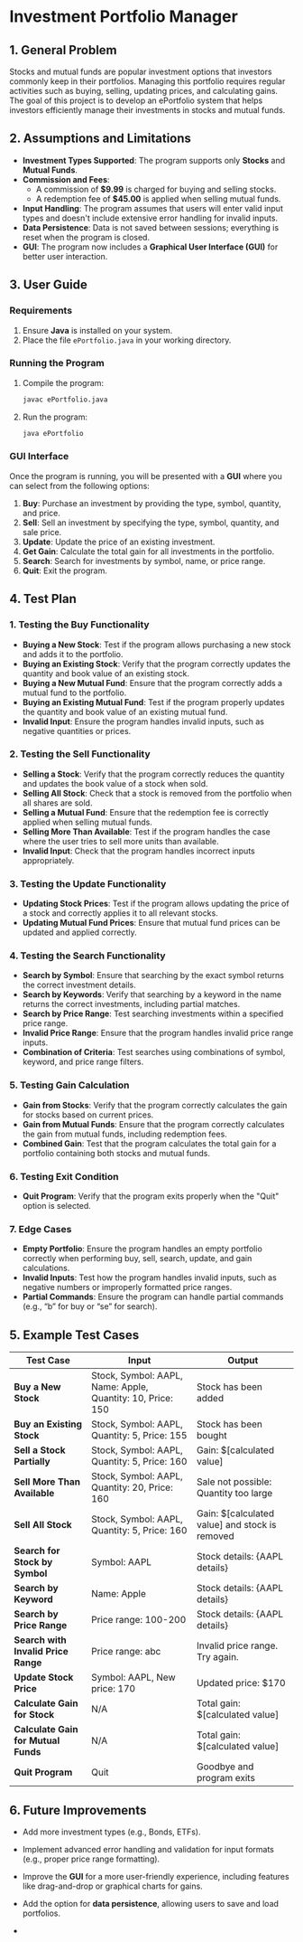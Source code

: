 # Investment Portfolio Manager

## 1. General Problem
Stocks and mutual funds are popular investment options that investors commonly keep in their portfolios. Managing this portfolio requires regular activities such as buying, selling, updating prices, and calculating gains. The goal of this project is to develop an ePortfolio system that helps investors efficiently manage their investments in stocks and mutual funds.

## 2. Assumptions and Limitations
- **Investment Types Supported**: The program supports only **Stocks** and **Mutual Funds**.
- **Commission and Fees**: 
  - A commission of **$9.99** is charged for buying and selling stocks.
  - A redemption fee of **$45.00** is applied when selling mutual funds.
- **Input Handling**: The program assumes that users will enter valid input types and doesn't include extensive error handling for invalid inputs.
- **Data Persistence**: Data is not saved between sessions; everything is reset when the program is closed.
- **GUI**: The program now includes a **Graphical User Interface (GUI)** for better user interaction.

## 3. User Guide

### Requirements
1. Ensure **Java** is installed on your system.
2. Place the file `ePortfolio.java` in your working directory.

### Running the Program
1. Compile the program:
   ```bash
   javac ePortfolio.java
   ```
2. Run the program:
   ```bash
   java ePortfolio
   ```

### GUI Interface
Once the program is running, you will be presented with a **GUI** where you can select from the following options:

1. **Buy**: Purchase an investment by providing the type, symbol, quantity, and price.
2. **Sell**: Sell an investment by specifying the type, symbol, quantity, and sale price.
3. **Update**: Update the price of an existing investment.
4. **Get Gain**: Calculate the total gain for all investments in the portfolio.
5. **Search**: Search for investments by symbol, name, or price range.
6. **Quit**: Exit the program.

## 4. Test Plan

### 1. Testing the **Buy** Functionality
- **Buying a New Stock**: Test if the program allows purchasing a new stock and adds it to the portfolio.
- **Buying an Existing Stock**: Verify that the program correctly updates the quantity and book value of an existing stock.
- **Buying a New Mutual Fund**: Ensure that the program correctly adds a mutual fund to the portfolio.
- **Buying an Existing Mutual Fund**: Test if the program properly updates the quantity and book value of an existing mutual fund.
- **Invalid Input**: Ensure the program handles invalid inputs, such as negative quantities or prices.

### 2. Testing the **Sell** Functionality
- **Selling a Stock**: Verify that the program correctly reduces the quantity and updates the book value of a stock when sold.
- **Selling All Stock**: Check that a stock is removed from the portfolio when all shares are sold.
- **Selling a Mutual Fund**: Ensure that the redemption fee is correctly applied when selling mutual funds.
- **Selling More Than Available**: Test if the program handles the case where the user tries to sell more units than available.
- **Invalid Input**: Check that the program handles incorrect inputs appropriately.

### 3. Testing the **Update** Functionality
- **Updating Stock Prices**: Test if the program allows updating the price of a stock and correctly applies it to all relevant stocks.
- **Updating Mutual Fund Prices**: Ensure that mutual fund prices can be updated and applied correctly.

### 4. Testing the **Search** Functionality
- **Search by Symbol**: Ensure that searching by the exact symbol returns the correct investment details.
- **Search by Keywords**: Verify that searching by a keyword in the name returns the correct investments, including partial matches.
- **Search by Price Range**: Test searching investments within a specified price range.
- **Invalid Price Range**: Ensure that the program handles invalid price range inputs.
- **Combination of Criteria**: Test searches using combinations of symbol, keyword, and price range filters.

### 5. Testing **Gain Calculation**
- **Gain from Stocks**: Verify that the program correctly calculates the gain for stocks based on current prices.
- **Gain from Mutual Funds**: Ensure that the program correctly calculates the gain from mutual funds, including redemption fees.
- **Combined Gain**: Test that the program calculates the total gain for a portfolio containing both stocks and mutual funds.

### 6. Testing Exit Condition
- **Quit Program**: Verify that the program exits properly when the "Quit" option is selected.

### 7. Edge Cases
- **Empty Portfolio**: Ensure the program handles an empty portfolio correctly when performing buy, sell, search, update, and gain calculations.
- **Invalid Inputs**: Test how the program handles invalid inputs, such as negative numbers or improperly formatted price ranges.
- **Partial Commands**: Ensure the program can handle partial commands (e.g., “b” for buy or “se” for search).

## 5. Example Test Cases

| **Test Case**                         | **Input**                                         | **Output**                                              |
|---------------------------------------|--------------------------------------------------|---------------------------------------------------------|
| **Buy a New Stock**                   | Stock, Symbol: AAPL, Name: Apple, Quantity: 10, Price: 150 | Stock has been added                                     |
| **Buy an Existing Stock**             | Stock, Symbol: AAPL, Quantity: 5, Price: 155     | Stock has been bought                                    |
| **Sell a Stock Partially**            | Stock, Symbol: AAPL, Quantity: 5, Price: 160     | Gain: $[calculated value]                               |
| **Sell More Than Available**          | Stock, Symbol: AAPL, Quantity: 20, Price: 160    | Sale not possible: Quantity too large                   |
| **Sell All Stock**                    | Stock, Symbol: AAPL, Quantity: 5, Price: 160     | Gain: $[calculated value] and stock is removed          |
| **Search for Stock by Symbol**        | Symbol: AAPL                                     | Stock details: {AAPL details}                           |
| **Search by Keyword**                 | Name: Apple                                      | Stock details: {AAPL details}                           |
| **Search by Price Range**             | Price range: 100-200                              | Stock details: {AAPL details}                           |
| **Search with Invalid Price Range**   | Price range: abc                                  | Invalid price range. Try again.                         |
| **Update Stock Price**                | Symbol: AAPL, New price: 170                      | Updated price: $170                                      |
| **Calculate Gain for Stock**          | N/A                                              | Total gain: $[calculated value]                         |
| **Calculate Gain for Mutual Funds**   | N/A                                              | Total gain: $[calculated value]                         |
| **Quit Program**                      | Quit                                             | Goodbye and program exits                               |

## 6. Future Improvements
- Add more investment types (e.g., Bonds, ETFs).
- Implement advanced error handling and validation for input formats (e.g., proper price range formatting).
- Improve the **GUI** for a more user-friendly experience, including features like drag-and-drop or graphical charts for gains.
- Add the option for **data persistence**, allowing users to save and load portfolios.

-
